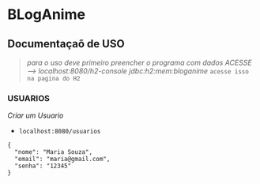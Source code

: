 # BLogAnime

## Documentaçaõ de USO

> *para o uso deve primeiro preencher o programa com dados*
> *ACESSE --> localhost:8080/h2-console*
> *jdbc:h2:mem:bloganime* `acesse isso na pagina do H2`


### USUARIOS

*Criar um Usuario*
- `localhost:8080/usuarios`
```
{
  "nome": "Maria Souza",
  "email": "maria@gmail.com",
  "senha": "12345"
}
  
